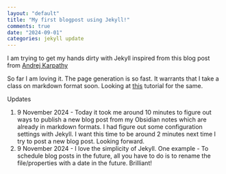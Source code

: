 ```yaml
---
layout: "default"
title: "My first blogpost using Jekyll!"
comments: true
date: "2024-09-01"
categories: jekyll update
---
```


I am trying to get my hands dirty with Jekyll inspired from this blog post from [Andrej Karpathy][AndrejKarpathy]

So far I am loving it. The page generation is so fast. It warrants that I take a class on markdown format soon. Looking at [this][markdown tutorial link] tutorial for the same.

Updates

1. 9 November 2024 - Today it took me around 10 minutes to figure out ways to publish a new blog post from my Obsidian notes which are already in markdown formats. I had figure out some configuration settings with Jekyll. I want this time to be around 2 minutes next time I try to post a new blog post. Looking forward.
2. 9 November 2024 - I love the simplicity of Jekyll. One example - To schedule blog posts in the future, all you have to do is to rename the file/properties with a date in the future. Brilliant!

[AndrejKarpathy]: https://karpathy.github.io/2014/07/01/switching-to-jekyll/
[markdown tutorial link]: https://www.youtube.com/watch?v=_PPWWRV6gbA&t=60s
